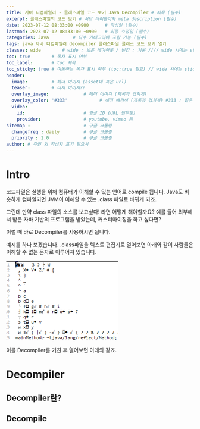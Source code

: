 ```yaml
---
title: 자바 디컴파일러 - 클래스파일 코드 보기 Java Decompiler # 제목 (필수)
excerpt: 클래스파일의 코드 보기 # 서브 타이틀이자 meta description (필수)
date: 2023-07-12 08:33:00 +0900      # 작성일 (필수)
lastmod: 2023-07-12 08:33:00 +0900   # 최종 수정일 (필수)
categories: Java         # 다수 카테고리에 포함 가능 (필수)
tags: java 자바 디컴파일러 decompiler 클래스파일 클래스 코드 보기 열기                      # 태그 복수개 가능 (필수)
classes: wide        # wide : 넓은 레이아웃 / 빈칸 : 기본 //// wide 시에는 sticky toc 불가
toc: true        # 목차 표시 여부
toc_label:       # toc 제목
toc_sticky: true # 이동하는 목차 표시 여부 (toc:true 필요) // wide 시에는 sticky toc 불가
header: 
  image:         # 헤더 이미지 (asset내 혹은 url)
  teaser:        # 티저 이미지??
  overlay_image:             # 헤더 이미지 (제목과 겹치게)
  overlay_color: '#333'            # 헤더 배경색 (제목과 겹치게) #333 : 짙은 회색 (필수)
  video:
    id:                      # 영상 ID (URL 뒷부분)
    provider:                # youtube, vimeo 등
sitemap :                    # 구글 크롤링
  changefreq : daily         # 구글 크롤링
  priority : 1.0             # 구글 크롤링
author: # 주인 외 작성자 표기 필요시
---
```

<!--postNo: 20230712_001-->

# Intro

코드파일은 실행을 위해 컴퓨터가 이해할 수 있는 언어로 compile 됩니다. Java도 비슷하게 컴파일되면 JVM이 이해할 수 있는 .class 파일로 바뀌게 되죠.

그런데 만약 class 파일의 소스를 보고싶다! 라면 어떻게 해야할까요? 예를 들어 외부에서 받은 자바 기반의 프로그램을 받았는데, 커스터마이징을 하고 싶다면?  

이럴 때 바로 Decompiler를 사용하시면 됩니다.  

예시를 하나 보겠습니다.
.class파일을 텍스트 편집기로 열어보면 아래와 같이 사람들은 이해할 수 없는 문자로 이루어져 있습니다.

![](/assets/images/20230712_001_001.png)

이를 Decompiler를 거친 후 열어보면 아래와 같죠.


# Decompiler

## Decompiler란?



## Decompile